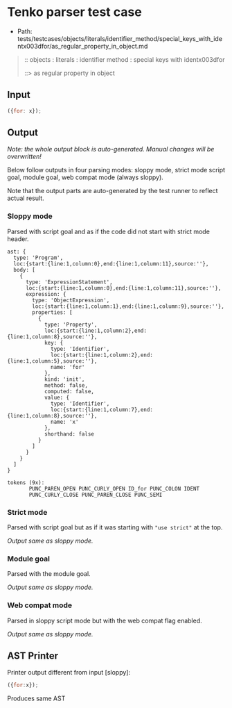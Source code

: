 # Tenko parser test case

- Path: tests/testcases/objects/literals/identifier_method/special_keys_with_identx003dfor/as_regular_property_in_object.md

> :: objects : literals : identifier method : special keys with identx003dfor
>
> ::> as regular property in object

## Input

`````js
({for: x});
`````

## Output

_Note: the whole output block is auto-generated. Manual changes will be overwritten!_

Below follow outputs in four parsing modes: sloppy mode, strict mode script goal, module goal, web compat mode (always sloppy).

Note that the output parts are auto-generated by the test runner to reflect actual result.

### Sloppy mode

Parsed with script goal and as if the code did not start with strict mode header.

`````
ast: {
  type: 'Program',
  loc:{start:{line:1,column:0},end:{line:1,column:11},source:''},
  body: [
    {
      type: 'ExpressionStatement',
      loc:{start:{line:1,column:0},end:{line:1,column:11},source:''},
      expression: {
        type: 'ObjectExpression',
        loc:{start:{line:1,column:1},end:{line:1,column:9},source:''},
        properties: [
          {
            type: 'Property',
            loc:{start:{line:1,column:2},end:{line:1,column:8},source:''},
            key: {
              type: 'Identifier',
              loc:{start:{line:1,column:2},end:{line:1,column:5},source:''},
              name: 'for'
            },
            kind: 'init',
            method: false,
            computed: false,
            value: {
              type: 'Identifier',
              loc:{start:{line:1,column:7},end:{line:1,column:8},source:''},
              name: 'x'
            },
            shorthand: false
          }
        ]
      }
    }
  ]
}

tokens (9x):
       PUNC_PAREN_OPEN PUNC_CURLY_OPEN ID_for PUNC_COLON IDENT
       PUNC_CURLY_CLOSE PUNC_PAREN_CLOSE PUNC_SEMI
`````

### Strict mode

Parsed with script goal but as if it was starting with `"use strict"` at the top.

_Output same as sloppy mode._

### Module goal

Parsed with the module goal.

_Output same as sloppy mode._

### Web compat mode

Parsed in sloppy script mode but with the web compat flag enabled.

_Output same as sloppy mode._

## AST Printer

Printer output different from input [sloppy]:

````js
({for:x});
````

Produces same AST

